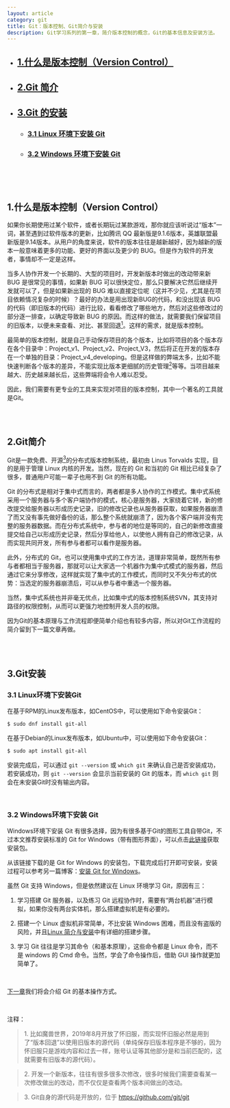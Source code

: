 ```yaml
---
layout: article
category: git
title: Git：版本控制、Git简介与安装
description: Git学习系列的第一章，简介版本控制的概念，Git的基本信息及安装方法。
---
```

- ## [1.什么是版本控制（Version Control）](#1)
- ## [2.Git 简介](#2)
- ## [3.Git 的安装](#3)
    - ### [3.1 Linux 环境下安装 Git](#3-1)
    - ### [3.2 Windows 环境下安装 Git](#3-2)
 
<br id="1"/><br/><br/>

## 1.什么是版本控制（Version Control）
如果你长期使用过某个软件，或者长期玩过某款游戏，那你就应该听说过“版本”一词，甚至遇到过软件版本的更新，比如腾讯 QQ 最新版是9.1.6版本，英雄联盟最新版是9.14版本。从用户的角度来说，软件的版本往往是越新越好，因为越新的版本一般意味着更多的功能、更好的界面以及更少的 BUG。但是作为软件的开发者，事情却不一定是这样。

当多人协作开发一个长期的、大型的项目时，开发新版本时做出的改动带来新 BUG 是很常见的事情，如果新 BUG 可以很快定位，那么只要解决它然后继续开发就可以了，但是如果新出现的 BUG 难以直接定位呢（这并不少见，尤其是在项目依赖情况复杂的时候）？最好的办法是用出现新BUG的代码，和没出现该 BUG 的代码（即旧版本的代码）进行比较，看看修改了哪些地方，然后对这些修改过的部分逐一排查，以确定导致新 BUG 的原因。而这样的做法，就需要我们保留项目的旧版本，以便未来查看、对比、甚至回退[<sup>1</sup>](#annotation)。这样的需求，就是版本控制。

最简单的版本控制，就是自己手动保存项目的各个版本，比如将项目的各个版本存在各个目录中：Project_v1、Project_v2、Project_V3，然后将正在开发的版本存在一个单独的目录：Project_v4_developing。但是这样做的弊端太多，比如不能快速判断各个版本的差异，不能实现比版本更细腻的历史管理[<sup>2</sup>](#annotation)等等。当项目越来越大、历史越来越长后，这些弊端将会令人难以忍受。

因此，我们需要有更专业的工具来实现对项目的版本控制，其中一个著名的工具就是Git。

<br id="2"/><br/>

## 2.Git简介
Git是一款免费、开源[<sup>3</sup>](#annotation)的分布式版本控制系统，最初由 Linus Torvalds 实现，目的是用于管理 Linux 内核的开发。当然，现在的 Git 和当初的 Git 相比已经复杂了很多，普通用户可能一辈子也用不到 Git 的所有功能。

Git 的分布式是相对于集中式而言的，两者都是多人协作的工作模式。集中式系统采用一个服务器与多个客户端协作的模式，核心是服务器，大家绕着它转，新的修改提交给服务器以形成历史记录，旧的修改记录也从服务器获取，如果服务器崩溃了而又没有事先做好备份的话，那么整个系统就崩溃了，因为各个客户端并没有完整的服务器数据。而在分布式系统中，参与者的地位是等同的，自己的新修改直接提交给自己以形成历史记录，然后分享给他人，以使他人拥有自己的修改记录，从而实现共同开发，所有参与者都可以看作是服务器。

此外，分布式的 Git，也可以使用集中式的工作方法，道理非常简单，既然所有参与者都相当于服务器，那就可以让大家选一个机器作为集中式模式的服务器，然后通过它来分享修改，这样就实现了集中式的工作模式，而同时又不失分布式的优势：当选定的服务器崩溃后，可以从参与者中重选一个服务器。

当然，集中式系统也并非毫无优点，比如集中式的版本控制系统SVN，其支持对路径的权限控制，从而可以更强力地控制开发人员的权限。

因为Git的基本原理与工作流程即便简单介绍也有较多内容，所以对Git工作流程的简介留到下一篇文章再做。

<br id="3"/><br id="3-1"/>

## 3.Git安装
### 3.1 Linux环境下安装Git
在基于RPM的Linux发布版本，如CentOS中，可以使用如下命令安装Git：

```bash
$ sudo dnf install git-all
```

在基于Debian的Linux发布版本，如Ubuntu中，可以使用如下命令安装Git：

```bash
$ sudo apt install git-all
```

安装完成后，可以通过 `git --version` 或 `which git` 来确认自己是否安装成功，若安装成功，则 `git --version` 会显示当前安装的 Git 的版本，而 `which git` 则会在未安装Git时没有输出内容。

<br id="3-2"/>

### 3.2 Windows环境下安装 Git
Windows环境下安装 Git 有很多选择，因为有很多基于Git的图形工具自带Git，不过本文推荐安装标准的 Git for Windows（带有图形界面），可以点击[此链接](https://git-scm.com/download/win)获取安装包。

从该链接下载的是 Git for Windows 的安装包，下载完成后打开即可安装，安装过程可以参考另一篇博客：[安装 Git for Windows]()。


虽然 Git 支持 Windows，但是依然建议在 Linux 环境学习 Git，原因有三：

1. 学习搭建 Git 服务器，以及练习 Git 远程协作时，需要有“两台机器”进行模拟，如果你没有两台实体机，那么搭建虚拟机是有必要的。

2. 搭建一个 Linux 虚拟机非常简单，不比安装 Windows 困难，而且没有盗版的风险，并且[Linux 简介与安装]()中有详细的搭建步骤。

3. 学习 Git 往往是学习其命令（和基本原理），这些命令都是 Linux 命令，而不是 windows 的 Cmd 命令。当然，学会了命令操作后，借助 GUI 操作就更加简单了。

<br/>

[下一章](./git_learning_2.md)我们将会介绍 Git 的基本操作方式。
 
<br id="annotation"/>

注释：

> 1\. 比如魔兽世界，2019年8月开放了怀旧服，而实现怀旧服必然是用到了“版本回退”以使用旧版本的源代码（单纯保存旧版本程序是不够的，因为怀旧服只是游戏内容和过去一样，账号认证等其他部分是和当前匹配的，这就需要有旧版本的源代码）。

> 2\. 开发一个新版本，往往有很多很多次修改，很多时候我们需要查看某一次修改做出的改动，而不仅仅是查看两个版本间做出的改动。

> 3\. Git自身的源代码是开放的，位于 https://github.com/git/git

